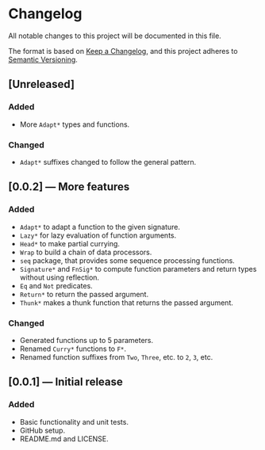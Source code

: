 # Changelog

All notable changes to this project will be documented in this file.

The format is based on [Keep a Changelog](https://keepachangelog.com/en/1.1.0/), and this project adheres to [Semantic Versioning](https://semver.org/spec/v2.0.0.html).

## [Unreleased]

### Added

- More `Adapt*` types and functions.

### Changed

- `Adapt*` suffixes changed to follow the general pattern.

## [0.0.2] — More features

### Added

- `Adapt*` to adapt a function to the given signature.
- `Lazy*` for lazy evaluation of function arguments.
- `Head*` to make partial currying.
- `Wrap` to build a chain of data processors.
- `seq` package, that provides some sequence processing functions.
- `Signature*` and `FnSig*` to compute function parameters and return types without using reflection.
- `Eq` and `Not` predicates.
- `Return*` to return the passed argument.
- `Thunk*` makes a thunk function that returns the passed argument.

### Changed

- Generated functions up to 5 parameters.
- Renamed `Curry*` functions to `F*`.
- Renamed function suffixes from `Two`, `Three`, etc. to `2`, `3`, etc.

## [0.0.1] — Initial release

### Added

- Basic functionality and unit tests.
- GitHub setup.
- README.md and LICENSE.
